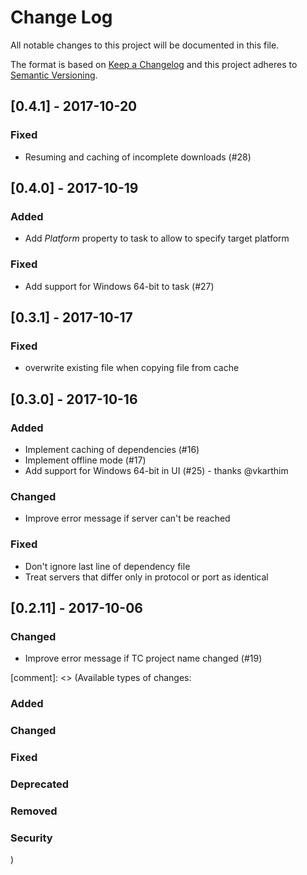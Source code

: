 # Change Log

All notable changes to this project will be documented in this file.

The format is based on [Keep a Changelog](http://keepachangelog.com/)
and this project adheres to [Semantic Versioning](http://semver.org/).

<!-- Available types of changes:
### Added
### Changed
### Fixed
### Deprecated
### Removed
### Security
-->

<!--
## [Unreleased]

### Fixed
-->

## [0.4.1] - 2017-10-20

### Fixed

- Resuming and caching of incomplete downloads (#28)

## [0.4.0] - 2017-10-19

### Added

- Add _Platform_ property to task to allow to specify target platform

### Fixed

- Add support for Windows 64-bit to task (#27)

## [0.3.1] - 2017-10-17

### Fixed

- overwrite existing file when copying file from cache

## [0.3.0] - 2017-10-16

### Added

- Implement caching of dependencies (#16)
- Implement offline mode (#17)
- Add support for Windows 64-bit in UI (#25) - thanks @vkarthim

### Changed

- Improve error message if server can't be reached

### Fixed

- Don't ignore last line of dependency file
- Treat servers that differ only in protocol or port as identical

## [0.2.11] - 2017-10-06

### Changed

- Improve error message if TC project name changed (#19)

[comment]: <> (Available types of changes:
### Added
### Changed
### Fixed
### Deprecated
### Removed
### Security
)
